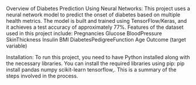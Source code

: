 Overview of Diabetes Prediction Using Neural Networks: 
This project uses a neural network model to predict the onset of diabetes based on multiple health metrics. The model is built and trained using TensorFlow/Keras, and it achieves a test accuracy of approximately 77%. 
Features of the dataset used in this project include:
Pregnancies
Glucose
BloodPressure
SkinThickness
Insulin
BMI
DiabetesPedigreeFunction 
Age 
Outcome (target variable) 

Installation: To run this project, you need to have Python installed along with the necessary libraries. You can install the required libraries using pip: pip install pandas numpy scikit-learn tensorflow,.
This is a summary of the steps involved in the process.
